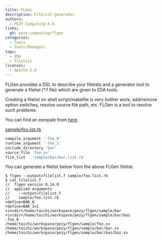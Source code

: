 ```yaml
---
title: FLGen
description: Filelist generator
authors:
  - PEZY Computing K.K.
links:
  gh: pezy-computing/flgen
categories:
  - Tools
  - Tools:Managers
tags:
  - EDA
  - filelist
licenses:
  - Apache-2.0
---
```


FLGen provides a DSL to describe your filelists and a generator tool to generate a filelist (*.f file) which are given to EDA tools.

Creating a filelist on shell script/makefile is very bother work; add/remove option switches, resolve source file path, etc.
FLGen is a tool to resolve such problems.

You can find an exmpale from [here](https://github.com/pezy-computing/flgen/tree/master/sample).

[sample/foo.list.rb](https://github.com/pezy-computing/flgen/blob/master/sample/foo.list.rb)

```ruby
compile_argument '-foo_0'
runtime_argument '-foo_1'
include_directory 'bar'
source_file 'foo.sv'
file_list   'sample/bar/bar.list.rb'
```

You can generate a filelist below from the above FLGen filelist.

```
$ flgen --output=filelist.f sample/foo.list.rb
$ cat filelist.f
//  flgen version 0.14.0
//  applied arguments
//    --output=filelist.f
//    sample/foo.list.rb
+define+BAR_0
+define+BAR_1=1
+incdir+/home/taichi/workspace/pezy/flgen/sample/bar
+incdir+/home/taichi/workspace/pezy/flgen/sample/bar/baz
-foo_0
/home/taichi/workspace/pezy/flgen/sample/foo.sv
/home/taichi/workspace/pezy/flgen/sample/bar/bar.sv
/home/taichi/workspace/pezy/flgen/sample/bar/baz/baz.sv
```
